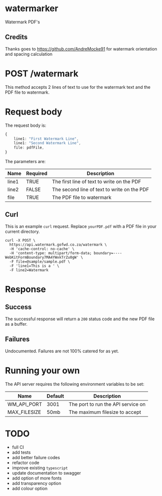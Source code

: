 # watermarker

Watermark PDF's

## Credits

Thanks goes to https://github.com/AndreMocke91 for watermark orientation and spacing calculation


# POST /watermark

This method accepts 2 lines of text to use for the watermark text and the PDF file to watermark.

# Request body

The request body is:
```ts
{
	line1: "First Watermark Line",
	line1: "Second Watermark Line",
	file: pdfFile,
}
```

The parameters are:

|Name|Required|Description|
|----|--------|-----------|
| line1 | TRUE | The first line of text to write on the PDF |
| line2 | FALSE | The second line of text to write on the PDF |
| file | TRUE | The PDF file to watermark |

## Curl 

This is an example `curl` request.
Replace `yourPDF.pdf` with a PDF file in your current directory. 

```
curl -X POST \
  https://api.watermark.gofwd.co.za/watermark \
  -H 'cache-control: no-cache' \
  -H 'content-type: multipart/form-data; boundary=----WebKitFormBoundary7MA4YWxkTrZu0gW' \
  -F file=@sample/sample.pdf \
  -F 'line1=This is a ' \
  -F line2=Watermark
```

# Response

## Success

The successful response will return a `200` status code and the new PDF file as a buffer.

## Failures

Undocumented. Failures are not 100% catered for as yet.


# Running your own

The API server requires the following environment variables to be set:

|Name|Default|Description|
|----|--------|-----------|
| WM_API_PORT | 3001 | The port to run the API service on |
| MAX_FILESIZE | 50mb | The maximum filesize to accept |


# TODO

- full CI
- add tests
- add better failure codes
- refactor code
- improve existing `typescript`
- update documentation to swagger
- add option of more fonts
- add transparency option
- add colour option

